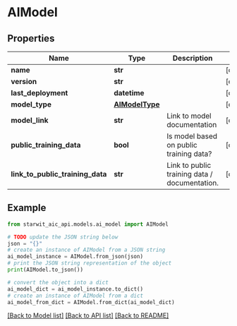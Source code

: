 # AIModel


## Properties

Name | Type | Description | Notes
------------ | ------------- | ------------- | -------------
**name** | **str** |  | [optional] 
**version** | **str** |  | [optional] 
**last_deployment** | **datetime** |  | [optional] 
**model_type** | [**AIModelType**](AIModelType.md) |  | [optional] 
**model_link** | **str** | Link to model documentation | [optional] 
**public_training_data** | **bool** | Is model based on public training data? | [optional] 
**link_to_public_training_data** | **str** | Link to public training data / documentation. | [optional] 

## Example

```python
from starwit_aic_api.models.ai_model import AIModel

# TODO update the JSON string below
json = "{}"
# create an instance of AIModel from a JSON string
ai_model_instance = AIModel.from_json(json)
# print the JSON string representation of the object
print(AIModel.to_json())

# convert the object into a dict
ai_model_dict = ai_model_instance.to_dict()
# create an instance of AIModel from a dict
ai_model_from_dict = AIModel.from_dict(ai_model_dict)
```
[[Back to Model list]](../README.md#documentation-for-models) [[Back to API list]](../README.md#documentation-for-api-endpoints) [[Back to README]](../README.md)


